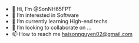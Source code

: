 - 👋 Hi, I’m @SonNH65FPT
- 👀 I’m interested in Software
- 🌱 I’m currently learning High-end techs
- 💞️ I’m looking to collaborate on ...
- 📫 How to reach me haisonnguyen02@gmail.com

<!---
SonNH65FPT/SonNH65FPT is a ✨ special ✨ repository because its `README.md` (this file) appears on your GitHub profile.
You can click the Preview link to take a look at your changes.
--->
